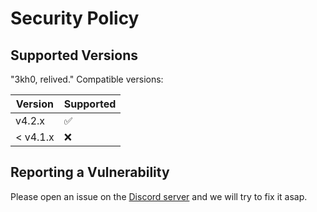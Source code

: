# Security Policy

## Supported Versions

"3kh0, relived." Compatible versions:

| Version | Supported          |
| ------- | ------------------ |
| v4.2.x   | :white_check_mark: |
| < v4.1.x   | :x:                |

## Reporting a Vulnerability

Please open an issue on the <a href="https://discord.gg/DtJZE3cgwj">Discord server</a> and we will try to fix it asap.
